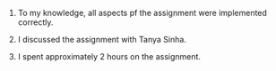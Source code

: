 1. To my knowledge, all aspects pf the assignment were implemented correctly.

2. I discussed the assignment with Tanya Sinha.

3. I spent approximately 2 hours on the assignment. 
